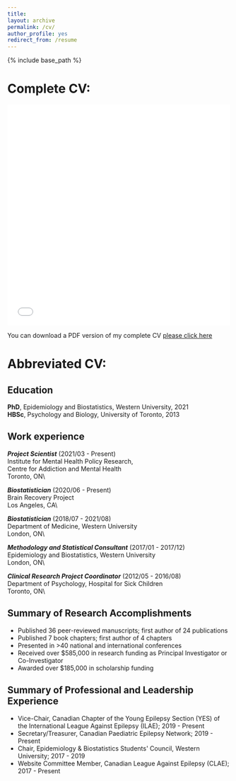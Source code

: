```yaml
---
title:  
layout: archive
permalink: /cv/
author_profile: yes
redirect_from: /resume
---
```


{% include base_path %}

# Complete CV:

<iframe src="/files/Klajdi Puka CV.pdf" width="100%" height="500" frameborder="no" border="0" marginwidth="0" marginheight="0"></iframe>

You can download a PDF version of my complete CV <a href="/files/Klajdi Puka CV.pdf" target="_blank"> please click here</a> 



# Abbreviated CV:

## Education
**PhD**, Epidemiology and Biostatistics, Western University, 2021\
**HBSc**, Psychology and Biology, University of Toronto, 2013




## Work experience
**_Project Scientist_** (2021/03 - Present)\
Institute for Mental Health Policy Research,\
Centre for Addiction and Mental Health\
Toronto, ON\

**_Biostatistician_** (2020/06 - Present)\
Brain Recovery Project\
Los Angeles, CA\
 
**_Biostatistician_** (2018/07 - 2021/08)\
Department of Medicine, Western University\
London, ON\
   
**_Methodology and Statistical Consultant_** (2017/01 - 2017/12)\
Epidemiology and Biostatistics, Western University\
London, ON\


**_Clinical Research Project Coordinator_** (2012/05 - 2016/08)\
Department of Psychology, Hospital for Sick Children\
Toronto, ON\



## Summary of Research Accomplishments
* Published 36 peer-reviewed manuscripts; first author of 24 publications
* Published 7 book chapters; first author of 4 chapters
* Presented in >40 national and international conferences 
* Received over $585,000 in research funding as Principal Investigator or Co-Investigator
* Awarded over $185,000 in scholarship funding



## Summary of Professional and Leadership Experience 
* Vice-Chair, Canadian Chapter of the Young Epilepsy Section (YES) of the International League Against Epilepsy (ILAE); 2019 - Present
* Secretary/Treasurer, Canadian Paediatric Epilepsy Network; 2019 - Present
* Chair, Epidemiology & Biostatistics Students' Council, Western University; 2017 - 2019 
* Website Committee Member, Canadian League Against Epilepsy (CLAE); 2017 - Present 
